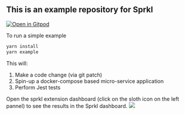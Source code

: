 ## This is an example repository for Sprkl
[![Open in Gitpod](https://gitpod.io/button/open-in-gitpod.svg)](https://gitpod.io/#https://github.com/sprkl-dev/use-sprkl)

To run a simple example 
```bash
yarn install
yarn example
```

This will:
1. Make a code change (via git patch) 
2. Spin-up a docker-compose based micro-service application 
3. Perform Jest tests 

Open the sprkl extension dashboard (click on the sloth icon on the left pannel) to see the results in the Sprkl dashboard.
![](https://lh5.googleusercontent.com/Gr0zXiDAvHUykcbo9YDGWxs-g71OG_tffLMTWQLT-FRtaO2zRXcJoENOAtZfpcaloenG1z9iioOzvRl3gMNWPfnOxW_VdlCHOJFsyxe4ehHPGcWGld57OH6yf2FV13bsJlKUH9C786pERUAcyBuLP3TrDVD9h0YCu-WYXQEqD0BNRiMif6Klb0Xi4Tu75Q)